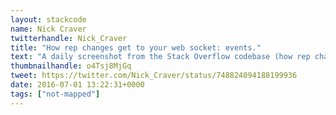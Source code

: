 ```yaml
---
layout: stackcode
name: Nick Craver
twitterhandle: Nick_Craver
title: "How rep changes get to your web socket: events."
text: "A daily screenshot from the Stack Overflow codebase (how rep changes get to your web socket: events). "
thumbnailhandle: o4Tsj8MjGq
tweet: https://twitter.com/Nick_Craver/status/748824094188199936
date: 2016-07-01 13:22:31+0000
tags: ["not-mapped"]
---
```

